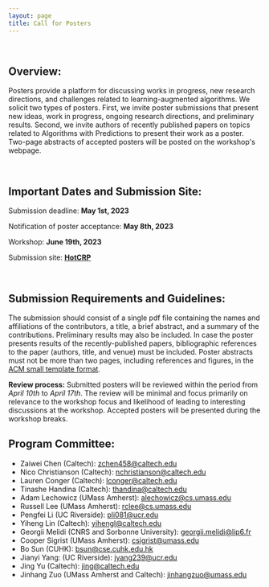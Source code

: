 ```yaml
---
layout: page
title: Call for Posters
---
```


<br>

##  Overview:

  

Posters provide a platform for discussing works in progress, new research directions, and challenges related to learning-augmented algorithms. We solicit two types of posters. First, we invite poster submissions that present new ideas, work in progress, ongoing research directions, and preliminary results. Second, we invite authors of recently published papers on topics related to Algorithms with Predictions to present their work as a poster.  Two-page abstracts of accepted posters will be posted on the workshop's webpage.

  
<br>
  

##  Important Dates and Submission Site:

  

Submission deadline: **May 1st, 2023**

  

Notification of poster acceptance: **May 8th, 2023**



Workshop: **June 19th, 2023**

  

Submission site: **[HotCRP](https://sigmetrics23-lata-posters.hotcrp.com)**

  
<br>
  

##  Submission Requirements and Guidelines:

  

The submission should consist of a single pdf file containing the names and affiliations of the contributors, a title, a brief abstract, and a summary of the contributions. Preliminary results may also be included. In case the poster presents results of the recently-published papers, bibliographic references to the paper (authors, title, and venue) must be included. Poster abstracts must not be more than two pages, including references and figures, in the [ACM small template format](https://www.acm.org/publications/proceedings-template).

  

  

**Review process:** Submitted posters will be reviewed within the period from *April 10th* to *April 17th*. The review will be minimal and focus primarily on relevance to the workshop focus and likelihood of leading to interesting discussions at the workshop. Accepted posters will be presented during the workshop breaks.


##  Program Committee:

- Zaiwei Chen (Caltech): zchen458@caltech.edu
- Nico Christianson (Caltech): nchristianson@caltech.edu
- Lauren Conger (Caltech): lconger@caltech.edu
- Tinashe Handina (Caltech): thandina@caltech.edu
- Adam Lechowicz (UMass Amherst): alechowicz@cs.umass.edu
- Russell Lee (UMass Amherst): rclee@cs.umass.edu
- Pengfei Li (UC Riverside): pli081@ucr.edu
- Yiheng Lin (Caltech): yihengl@caltech.edu
- Georgii Melidi (CNRS and Sorbonne University): georgii.melidi@lip6.fr
- Cooper Sigrist (UMass Amherst): csigrist@umass.edu
- Bo Sun (CUHK): bsun@cse.cuhk.edu.hk
- Jianyi Yang: (UC Riverside):  jyang239@ucr.edu
- Jing Yu (Caltech): jing@caltech.edu
- Jinhang Zuo (UMass Amherst and Caltech): jinhangzuo@umass.edu
